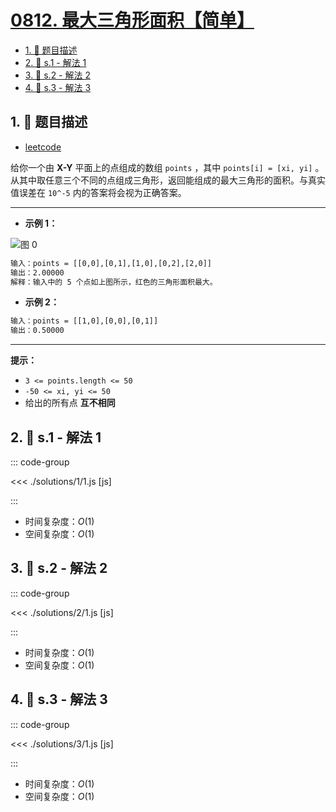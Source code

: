 # [0812. 最大三角形面积【简单】](https://github.com/tnotesjs/TNotes.leetcode/tree/main/notes/0812.%20%E6%9C%80%E5%A4%A7%E4%B8%89%E8%A7%92%E5%BD%A2%E9%9D%A2%E7%A7%AF%E3%80%90%E7%AE%80%E5%8D%95%E3%80%91)

<!-- region:toc -->

- [1. 📝 题目描述](#1--题目描述)
- [2. 🎯 s.1 - 解法 1](#2--s1---解法-1)
- [3. 🎯 s.2 - 解法 2](#3--s2---解法-2)
- [4. 🎯 s.3 - 解法 3](#4--s3---解法-3)

<!-- endregion:toc -->

## 1. 📝 题目描述

- [leetcode](https://leetcode.cn/problems/largest-triangle-area/)

给你一个由 **X-Y** 平面上的点组成的数组 `points` ，其中 `points[i] = [xi, yi]` 。从其中取任意三个不同的点组成三角形，返回能组成的最大三角形的面积。与真实值误差在 `10^-5` 内的答案将会视为正确答案。

---

- **示例 1：**

![图 0](https://cdn.jsdelivr.net/gh/tnotesjs/imgs@main/2025-09-16-08-06-15.png)

```txt
输入：points = [[0,0],[0,1],[1,0],[0,2],[2,0]]
输出：2.00000
解释：输入中的 5 个点如上图所示，红色的三角形面积最大。
```

- **示例 2：**

```txt
输入：points = [[1,0],[0,0],[0,1]]
输出：0.50000
```

---

**提示：**

- `3 <= points.length <= 50`
- `-50 <= xi, yi <= 50`
- 给出的所有点 **互不相同**

## 2. 🎯 s.1 - 解法 1

::: code-group

<<< ./solutions/1/1.js [js]

:::

- 时间复杂度：$O(1)$
- 空间复杂度：$O(1)$

## 3. 🎯 s.2 - 解法 2

::: code-group

<<< ./solutions/2/1.js [js]

:::

- 时间复杂度：$O(1)$
- 空间复杂度：$O(1)$

## 4. 🎯 s.3 - 解法 3

::: code-group

<<< ./solutions/3/1.js [js]

:::

- 时间复杂度：$O(1)$
- 空间复杂度：$O(1)$

